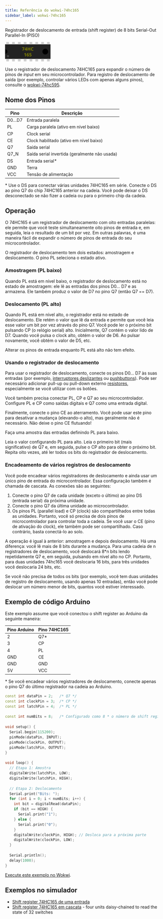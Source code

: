 ```yaml
---
title: Referência do wokwi-74hc165
sidebar_label: wokwi-74hc165
---
```


Registrador de deslocamento de entrada (shift register) de 8 bits Serial-Out Parallel-In (PISO)

![74HC165](wokwi-74hc165.svg)

Use o registrador de deslocamento 74HC165 para expandir o número de pinos de _input_ em seu microcontrolador. Para registro de deslocamento de saída (por exemplo, controlar vários LEDs com apenas alguns pinos), consulte o [wokwi-74hc595](wokwi-74hc595).

## Nome dos Pinos

| Pino  | Descrição                                     |
| ----- | --------------------------------------------- |
| D0…D7 | Entrada paralela                              |
| PL    | Carga paralela (ativo em nível baixo)         |
| CP    | Clock serial                                  |
| CE    | Clock habilitado (ativo em nível baixo)       |
| Q7    | Saída serial                                  |
| Q7_N  | Saída serial invertida (geralmente não usada) |
| DS    | Entrada serial\*                              |
| GND   | Terra                                         |
| VCC   | Tensão de alimentação                         |

\* Use o DS para conectar várias unidades 74HC165 em série. Conecte o DS ao pino Q7 do chip 74HC165 anterior na cadeia. Você pode deixar o DS desconectado se não fizer a cadeia ou para o primeiro chip da cadeia.

## Operação

O 74HC165 é um registrador de deslocamento com oito entradas paralelas: ele permite que você teste simultaneamente oito pinos de entrada e, em seguida, leia o resultado de um bit por vez. Em outras palavras, é uma maneira fácil de expandir o número de pinos de entrada do seu microcontrolador.

O registrador de deslocamento tem dois estados: amostragem e deslocamento. O pino PL seleciona o estado ativo.

### Amostragem (PL baixo)

Quando PL está em nível baixo, o registrador de deslocamento está no estado de amostragem: ele lê as entradas dos pinos D0… D7 e as armazena. Ele também produz o valor de D7 no pino Q7 (então Q7 == D7).

### Deslocamento (PL alto)

Quando PL está em nível alto, o registrador está no estado de deslocamento. Ele retém o valor que lê da entrada e permite que você leia esse valor um bit por vez através do pino Q7. Você pode ler o próximo bit pulsando CP (o relógio serial) alto. Inicialmente, Q7 contém o valor lido de D7. Quando você pulsa o clock alto, obtém o valor de D6. Ao pulsar novamente, você obtém o valor de D5, etc.

Alterar os pinos de entrada enquanto PL está alto não tem efeito.

### Usando o registrador de deslocamento

Para usar o registrador de deslocamento, conecte os pinos D0… D7 às suas entradas (por exemplo, [interruptores deslizantes](wokwi-slide-switch) ou [pushbuttons](wokwi-pushbutton)). Pode ser necessário adicionar pull-up ou pull-down externo [resistores](wokwi-resistor), especialmente se você utilizar com os botões.

Você também precisa conectar PL, CP e Q7 ao seu microcontrolador. Configure PL e CP como saídas digitais e Q7 como uma entrada digital.

Finalmente, conecte o pino CE ao aterramento. Você pode usar este pino para desativar a mudança (elevando-o alto), mas geralmente não é necessário. Não deixe o pino CE flutuando!

Faça uma amostra das entradas definindo PL para baixo.

Leia o valor configurando PL para alto. Leia o primeiro bit (mais significativo) de Q7 e, em seguida, pulse o CP alto para obter o próximo bit. Repita oito vezes, até ler todos os bits do registrador de deslocamento.

### Encadeamento de vários registros de deslocamento

Você pode encadear vários registradores de deslocamento e ainda usar um único pino de entrada do microcontrolador. Essa configuração também é chamada de cascata. As conexões são as seguintes:

1. Conecte o pino Q7 de cada unidade (exceto o último) ao pino DS (entrada serial) da próxima unidade.
2. Conecte o pino Q7 da última unidade ao microcontrolador.
3. Os pinos PL (parallel load) e CP (clock) são compartilhados entre todas as unidades. Portanto, você só precisa de dois pinos de microcontrolador para controlar toda a cadeia. Se você usar o CE (pino de ativação do clock), ele também pode ser compartilhado. Caso contrário, basta conectá-lo ao solo.

A operação é igual à anterior: amostragem e depois deslocamento. Há uma diferença: você lê mais de 8 bits durante a mudança. Para uma cadeia de n registradores de deslocamento, você deslocará 8\*n bits lendo repetidamente Q7 e, em seguida, pulsando em nível alto no CP. Portanto, para duas unidades 74hc165 você deslocaria 16 bits, para três unidades você deslocaria 24 bits, etc.

Se você não precisa de todos os bits (por exemplo, você tem duas unidades de registro de deslocamento, usando apenas 10 entradas), então você pode deslocar um número menor de bits, quantos você estiver interessado.

## Exemplo de código Arduino

Este exemplo assume que você conectou o shift register ao Arduino da seguinte maneira:

| Pino Arduino | Pino 74HC165 |
| ------------ | ------------ |
| 2            | Q7\*         |
| 3            | CP           |
| 4            | PL           |
| GND          | CE           |
| GND          | GND          |
| 5V           | VCC          |

\* Se você encadear vários registradores de deslocamento, conecte apenas o pino Q7 do último registrador na cadeia ao Arduino.

```cpp
const int dataPin = 2;   /* Q7 */
const int clockPin = 3;  /* CP */
const int latchPin = 4;  /* PL */

const int numBits = 8;   /* Configurado como 8 * o número de shift registers */

void setup() {
  Serial.begin(115200);
  pinMode(dataPin, INPUT);
  pinMode(clockPin, OUTPUT);
  pinMode(latchPin, OUTPUT);
}

void loop() {
  // Etapa 1: Amostra
  digitalWrite(latchPin, LOW);
  digitalWrite(latchPin, HIGH);

  // Etapa 2: Deslocamento
  Serial.print("Bits: ");
  for (int i = 0; i < numBits; i++) {
    int bit = digitalRead(dataPin);
    if (bit == HIGH) {
      Serial.print("1");
    } else {
      Serial.print("0");
    }
    digitalWrite(clockPin, HIGH); // Desloca para a próxima parte
    digitalWrite(clockPin, LOW);
  }

  Serial.println();
  delay(1000);
}
```

[Execute este exemplo no Wokwi](https://wokwi.com/arduino/projects/306031380875182657).

## Exemplos no simulador

- [Shift register 74HC165 de uma entrada](https://wokwi.com/arduino/projects/306031380875182657)
- [Shift register 74HC165 em cascata](https://wokwi.com/arduino/projects/306024460940476993) - four units daisy-chained to read the state of 32 switches
